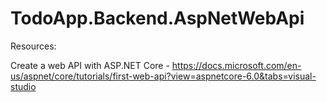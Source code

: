 # TodoApp.Backend.AspNetWebApi

Resources:

Create a web API with ASP.NET Core - https://docs.microsoft.com/en-us/aspnet/core/tutorials/first-web-api?view=aspnetcore-6.0&tabs=visual-studio
